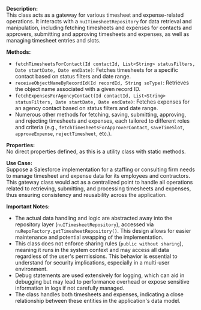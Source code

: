 **Description:**  
This class acts as a gateway for various timesheet and expense-related operations. It interacts with a `nuITimesheetRepository` for data retrieval and manipulation, including fetching timesheets and expenses for contacts and approvers, submitting and approving timesheets and expenses, as well as managing timesheet entries and slots.

**Methods:**  
- `fetchTimesheetsForContact(Id contactId, List<String> statusFilters, Date startDate, Date endDate)`: Fetches timesheets for a specific contact based on status filters and date range.
- `receiveObjectNameByRecordId(Id recordId, String soType)`: Retrieves the object name associated with a given record ID.
- `fetchExpensesForAgencyContact(Id contactId, List<String> statusFilters, Date startDate, Date endDate)`: Fetches expenses for an agency contact based on status filters and date range.
- Numerous other methods for fetching, saving, submitting, approving, and rejecting timesheets and expenses, each tailored to different roles and criteria (e.g., `fetchTimesheetsForApproverContact`, `saveTimeSlot`, `approveExpense`, `rejectTimesheet`, etc.).

**Properties:**  
No direct properties defined, as this is a utility class with static methods.

**Use Case:**  
Suppose a Salesforce implementation for a staffing or consulting firm needs to manage timesheet and expense data for its employees and contractors. This gateway class would act as a centralized point to handle all operations related to retrieving, submitting, and processing timesheets and expenses, thus ensuring consistency and reusability across the application.

**Important Notes:**  
- The actual data handling and logic are abstracted away into the repository layer (`nuITimesheetRepository`), accessed via `nuRepoFactory.getTimesheetRepository()`. This design allows for easier maintenance and potential swapping of the implementation.
- This class does not enforce sharing rules (`public without sharing`), meaning it runs in the system context and may access all data regardless of the user's permissions. This behavior is essential to understand for security implications, especially in a multi-user environment.
- Debug statements are used extensively for logging, which can aid in debugging but may lead to performance overhead or expose sensitive information in logs if not carefully managed.
- The class handles both timesheets and expenses, indicating a close relationship between these entities in the application's data model.